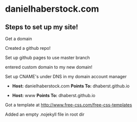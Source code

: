 # danielhaberstock.com


## Steps to set up my site!
Get a domain

Created a github repo!

Set up github pages to use master branch

entered custom domain to my new domain!

Set up CNAME's under DNS in my domain account manager

- **Host:** danielhaberstock.com **Points To:** dhaberst.github.io

- **Host:** www **Points To:** dhaberst.github.io

Got a template at http://www.free-css.com/free-css-templates

Added an empty .nojekyll file in root dir

